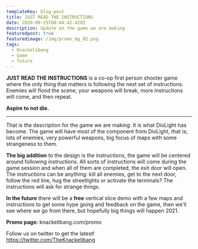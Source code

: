 ```yaml
---
templateKey: blog-post
title: JUST READ THE INSTRUCTIONS
date: 2020-09-25T08:44:42.420Z
description: Update on the game we are making
featuredpost: true
featuredimage: /img/promo_bg_02.png
tags:
  - Knackelibang
  - Game
  - future
---
```

**JUST READ THE INSTRUCTIONS** is a co-op first person shooter game where the only thing that matters is following the next set of instructions. Enemies will flood the scene, your weapons will break, more instructions will come, and then repeat.

**Aspire to not die.**

****

That is the description for the game we are making. It is what DioLight has become. The game will have most of the component from DioLight, that is; lots of enemies, very powerful weapons, big focus of maps with some strangeness to them.

**The big addition** to the design is the instructions, the game will be centered around following instructions. All sorts of instructions will come during the game session and when all of them are completed, the exit door will open. The instructions can be anything: kill all enemies, get to the next door, follow the red line, hug the streetlights or activate the terminals? The instructions will ask for strange things.

**In the future** there will be a **free** vertical slice demo with a few maps and instructions to get some hype going and feedback on the game, then we'll see where we go from there, but hopefully big things will happen 2021.

**Promo page:** knackelibang.com/promo

Follow us on twitter to get the latest!\
https://twitter.com/TheKnackelibang
